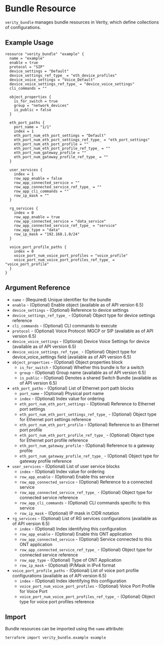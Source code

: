 # Bundle Resource

`verity_bundle` manages bundle resources in Verity, which define collections of configurations.

## Example Usage

```hcl
resource "verity_bundle" "example" {
  name = "example"
  enable = true
  protocol = "SIP"
  device_settings = "Default"
  device_settings_ref_type_ = "eth_device_profiles"
  device_voice_settings = "Voice_Default"
  device_voice_settings_ref_type_ = "device_voice_settings"
  cli_commands = ""
  
  object_properties {
    is_for_switch = true
    group = "network_devices"
    is_public = false
  }
  
  eth_port_paths {
    port_name = "1/1"
    index = 1
    eth_port_num_eth_port_settings = "Default"
    eth_port_num_eth_port_settings_ref_type_ = "eth_port_settings"
    eth_port_num_eth_port_profile = ""
    eth_port_num_eth_port_profile_ref_type_ = ""
    eth_port_num_gateway_profile = ""
    eth_port_num_gateway_profile_ref_type_ = ""
  }
  
  user_services {
    index = 1
    row_app_enable = false
    row_app_connected_service = ""
    row_app_connected_service_ref_type_ = ""
    row_app_cli_commands = ""
    row_ip_mask = ""
  }
  
  rg_services {
    index = 0
    row_app_enable = true
    row_app_connected_service = "data_service"
    row_app_connected_service_ref_type_ = "service"
    row_app_type = "data"
    row_ip_mask = "192.168.1.0/24"
  }
  
  voice_port_profile_paths {
    index = 0
    voice_port_num_voice_port_profiles = "voice_profile"
    voice_port_num_voice_port_profiles_ref_type_ = "voice_port_profile"
  }
}
```

## Argument Reference

* `name` - (Required) Unique identifier for the bundle
* `enable` - (Optional) Enable object (available as of API version 6.5)
* `device_settings` - (Optional) Reference to device settings
* `device_settings_ref_type_` - (Optional) Object type for device settings reference
* `cli_commands` - (Optional) CLI commands to execute
* `protocol` - (Optional) Voice Protocol: MGCP or SIP (available as of API version 6.5)
* `device_voice_settings` - (Optional) Device Voice Settings for device (available as of API version 6.5)
* `device_voice_settings_ref_type_` - (Optional) Object type for device_voice_settings field (available as of API version 6.5)
* `object_properties` - (Optional) Object properties block
  * `is_for_switch` - (Optional) Whether this bundle is for a switch
  * `group` - (Optional) Group name (available as of API version 6.5)
  * `is_public` - (Optional) Denotes a shared Switch Bundle (available as of API version 6.5)
* `eth_port_paths` - (Optional) List of Ethernet port path blocks
  * `port_name` - (Optional) Physical port name
  * `index` - (Optional) Index value for ordering
  * `eth_port_num_eth_port_settings` - (Optional) Reference to Ethernet port settings
  * `eth_port_num_eth_port_settings_ref_type_` - (Optional) Object type for Ethernet port settings reference
  * `eth_port_num_eth_port_profile` - (Optional) Reference to an Ethernet port profile
  * `eth_port_num_eth_port_profile_ref_type_` - (Optional) Object type for Ethernet port profile reference
  * `eth_port_num_gateway_profile` - (Optional) Reference to a gateway profile
  * `eth_port_num_gateway_profile_ref_type_` - (Optional) Object type for gateway profile reference
* `user_services` - (Optional) List of user service blocks
  * `index` - (Optional) Index value for ordering
  * `row_app_enable` - (Optional) Enable this service
  * `row_app_connected_service` - (Optional) Reference to a connected service
  * `row_app_connected_service_ref_type_` - (Optional) Object type for connected service reference
  * `row_app_cli_commands` - (Optional) CLI commands specific to this service
  * `row_ip_mask` - (Optional) IP mask in CIDR notation
* `rg_services` - (Optional) List of RG services configurations (available as of API version 6.5)
  * `index` - (Optional) Index identifying this configuration
  * `row_app_enable` - (Optional) Enable this ONT application
  * `row_app_connected_service` - (Optional) Service connected to this ONT application
  * `row_app_connected_service_ref_type_` - (Optional) Object type for connected service reference
  * `row_app_type` - (Optional) Type of ONT Application
  * `row_ip_mask` - (Optional) IP/Mask in IPv4 format
* `voice_port_profile_paths` - (Optional) List of voice port profile configurations (available as of API version 6.5)
  * `index` - (Optional) Index identifying this configuration
  * `voice_port_num_voice_port_profiles` - (Optional) Voice Port Profile for Voice Port
  * `voice_port_num_voice_port_profiles_ref_type_` - (Optional) Object type for voice port profiles reference

## Import

Bundle resources can be imported using the `name` attribute:
```
terraform import verity_bundle.example example
```

